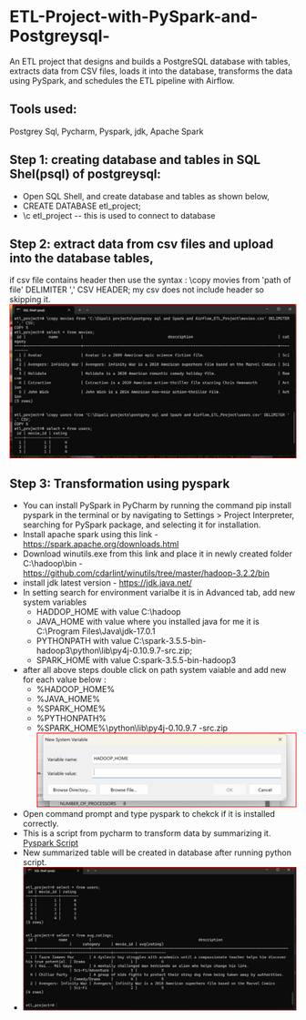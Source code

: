 # ETL-Project-with-PySpark-and-Postgreysql-
An ETL project that designs and builds a PostgreSQL database with tables, extracts data from CSV files, loads it into the database, transforms the data using PySpark, and schedules the ETL pipeline with Airflow.

## Tools used: 
Postgrey Sql, Pycharm, Pyspark, jdk, Apache Spark

## Step 1: creating database and tables in SQL Shel(psql) of postgreysql:
- Open SQL Shell, and create database and tables as shown below,
- CREATE DATABASE etl_project;
- \c etl_project           -- this is used to connect to database

## Step 2: extract data from csv files and upload into the database tables,
if csv file contains header then use the syntax : \copy movies from 'path of file' DELIMITER ',' CSV HEADER;
my csv does not include header so skipping it.
![Screenshot of Extracting data from CSV](https://github.com/Dipapatil/ETL-Project-with-PySpark-and-Postgreysql-/blob/main/load_tables_from_csv_file.png)

## Step 3: Transformation using pyspark
- You can install PySpark in PyCharm by running the command pip install pyspark in the terminal or by navigating to Settings > Project Interpreter, searching for PySpark package, and selecting it for installation.
- Install apache spark using this link - https://spark.apache.org/downloads.html
- Download winutils.exe from this link and place it in newly created folder C:\hadoop\bin - https://github.com/cdarlint/winutils/tree/master/hadoop-3.2.2/bin
- install jdk latest version - https://jdk.java.net/
- In setting search for environment varialbe it is in Advanced tab, add new system variables
  - HADDOP_HOME with value C:\hadoop
  - JAVA_HOME with value where you installed java for me it is C:\Program Files\Java\jdk-17.0.1
  - PYTHONPATH with value C:\spark-3.5.5-bin-hadoop3\python\lib\py4j-0.10.9.7-src.zip;
  - SPARK_HOME with value C:spark-3.5.5-bin-hadoop3
- after all above steps double click on path system vaiable and add new for each value below :
  - %HADOOP_HOME%
  - %JAVA_HOME%
  - %SPARK_HOME%
  - %PYTHONPATH%
  - %SPARK_HOME%\python\lib\py4j-0.10.9.7 -src.zip
    ![Screenshot of System Varialbes](https://github.com/Dipapatil/ETL-Project-with-PySpark-and-Postgreysql-/blob/main/environment%20vaiables.png)
- Open command prompt and type pyspark to chekck if it is installed correctly.
- This is a script from pycharm to transform data by summarizing it. [Pyspark Script](https://github.com/Dipapatil/ETL-Project-with-PySpark-and-Postgreysql-/blob/main/main.py)
- New summarized table will be created in database after running python script.
- ![Screenshot of Transformed data](https://github.com/Dipapatil/ETL-Project-with-PySpark-and-Postgreysql-/blob/main/transformed_Data.png)
      

